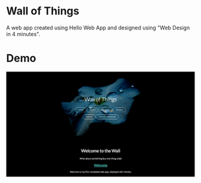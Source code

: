 # Wall of Things
A web app created using Hello Web App and designed using "Web Design in 4 minutes".

# Demo
![Screenshot of Wall of Things](https://github.com/tyj144/wall-of-things/blob/master/demo/screenshot.png)
